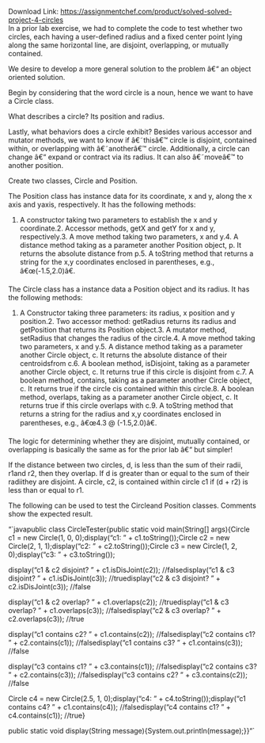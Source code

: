 Download Link: https://assignmentchef.com/product/solved-solved-project-4-circles
<br>
In a prior lab exercise, we had to complete the code to test whether two circles, each having a user-defined radius and a fixed center point lying along the same horizontal line, are disjoint, overlapping, or mutually contained.

We desire to develop a more general solution to the problem â€“ an object oriented solution.

Begin by considering that the word circle is a noun, hence we want to have a Circle class.

What describes a circle? Its position and radius.

Lastly, what behaviors does a circle exhibit? Besides various accessor and mutator methods, we want to know if â€˜thisâ€&#x2122; circle is disjoint, contained within, or overlapping with â€˜anotherâ€&#x2122; circle. Additionally, a circle can change â€“ expand or contract via its radius. It can also â€˜moveâ€&#x2122; to another position.

Create two classes, Circle and Position.

The Position class has instance data for its coordinate, x and y, along the x axis and yaxis, respectively. It has the following methods:

1. A constructor taking two parameters to establish the x and y coordinate.2. Accessor methods, getX and getY for x and y, respectively.3. A move method taking two parameters, x and y.4. A distance method taking as a parameter another Position object, p. It returns the absolute distance from p.5. A toString method that returns a string for the x,y coordinates enclosed in parentheses, e.g., â€œ(-1.5,2.0)â€.

The Circle class has a instance data a Position object and its radius. It has the following methods:

1. A Constructor taking three parameters: its radius, x position and y position.2. Two accessor method: getRadius returns its radius and getPosition that returns its Position object.3. A mutator method, setRadius that changes the radius of the circle.4. A move method taking two parameters, x and y.5. A distance method taking as a parameter another Circle object, c. It returns the absolute distance of their centroidsfrom c.6. A boolean method, isDisjoint, taking as a parameter another Circle object, c. It returns true if this circle is disjoint from c.7. A boolean method, contains, taking as a parameter another Circle object, c. It returns true if the circle cis contained within this circle.8. A boolean method, overlaps, taking as a parameter another Circle object, c. It returns true if this circle overlaps with c.9. A toString method that returns a string for the radius and x,y coordinates enclosed in parentheses, e.g., â€œ4.3 @ (-1.5,2.0)â€.

The logic for determining whether they are disjoint, mutually contained, or overlapping is basically the same as for the prior lab â€“ but simpler!

If the distance between two circles, d, is less than the sum of their radii, r1and r2, then they overlap. If d is greater than or equal to the sum of their radiithey are disjoint. A circle, c2, is contained within circle c1 if (d + r2) is less than or equal to r1.

The following can be used to test the Circleand Position classes. Comments show the expected result.

“`javapublic class CircleTester{public static void main(String[] args){Circle c1 = new Circle(1, 0, 0);display(“c1: ” + c1.toString());Circle c2 = new Circle(2, 1, 1);display(“c2: ” + c2.toString());Circle c3 = new Circle(1, 2, 0);display(“c3: ” + c3.toString());

display(“c1 &amp; c2 disjoint? ” + c1.isDisJoint(c2)); //falsedisplay(“c1 &amp; c3 disjoint? ” + c1.isDisJoint(c3)); //truedisplay(“c2 &amp; c3 disjoint? ” + c2.isDisJoint(c3)); //false

display(“c1 &amp; c2 overlap? ” + c1.overlaps(c2)); //truedisplay(“c1 &amp; c3 overlap? ” + c1.overlaps(c3)); //falsedisplay(“c2 &amp; c3 overlap? ” + c2.overlaps(c3)); //true

display(“c1 contains c2? ” + c1.contains(c2)); //falsedisplay(“c2 contains c1? ” + c2.contains(c1)); //falsedisplay(“c1 contains c3? ” + c1.contains(c3)); //false

display(“c3 contains c1? ” + c3.contains(c1)); //falsedisplay(“c2 contains c3? ” + c2.contains(c3)); //falsedisplay(“c3 contains c2? ” + c3.contains(c2)); //false

Circle c4 = new Circle(2.5, 1, 0);display(“c4: ” + c4.toString());display(“c1 contains c4? ” + c1.contains(c4)); //falsedisplay(“c4 contains c1? ” + c4.contains(c1)); //true}

public static void display(String message){System.out.println(message);}}“`